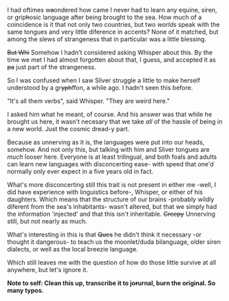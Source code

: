 I had oftimes w~~a~~ondered how came I never had to learn any equine, siren, or grip~~h~~osic language after being brought to the sea. How much of a coincidence is it that not only two countries, but two *worlds* speak with the same tongues and very little diference in accents? None of it matched, but among the slews of strangeness that in particular was a little blessing.

~~But Whi~~ Somehow I hadn't considered asking Whisper about this. By the time we met I had almost forgotten about that, I guess, and accepted it as ~~pa~~ just part of the strangeness.

So I was confused when I saw Sliver struggle a little to make herself understood by a gr~~yph~~ffon, a while ago. I hadn't seen this before.

 "It's all them verbs", said Whisper. "They are weird here."

I asked him what he meant, of course. And his answer was that while he brought us here, it wasn't necesary that we take *all* of the hassle of being in a new world. Just the cosmic dread-y part.

Because as unnerving as it is, the languages were put into our heads, somehow. And not only this, but talking with him and Sliver tongues are *much* looser here. Everyone is at least trilingual, and both foals and adults can learn new languages with disconcerting ease- with speed that one'd normally only ever expect in a five years old in fact.

What's more disconcerting still this trait is not present in either me -well, I did have experience with linguistics before-, Whisper, or either of his daughters. Which means that the structure of our brains -probably wildly diferent from the sea's inhabitants- wasn't altered, but that we simply had the information 'injected' and that this isn't inheritable. ~~Creepy~~ Unnerving still, but not nearly as much.

What's interesting in this is that ~~Ques~~ he didn't think it necessary -or thought it dangerous- to teach us the moonlet/duda bilanguage, older siren dialects, or well as the local breezie language.

Which still leaves me with the question of how do those little survive at all anywhere, but let's ignore it.

**Note to self: Clean this up, transcribe it to jo~~r~~urnal, burn the original. So many typos.**